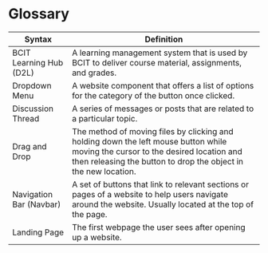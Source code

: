 # Glossary

| **Syntax**              | **Definition**                                                                                                                                                                                      |
| ----------------------- | --------------------------------------------------------------------------------------------------------------------------------------------------------------------------------------------------- |
| BCIT Learning Hub (D2L) | A learning management system that is used by BCIT to deliver course material, assignments, and grades.                                                                                              |
| Dropdown Menu           | A website component that offers a list of options for the category of the button once clicked.                                                                                                      |
| Discussion Thread       | A series of messages or posts that are related to a particular topic.                                                                                                                               |
| Drag and Drop           | The method of moving files by clicking and holding down the left mouse button while moving the cursor to the desired location and then releasing the button to drop the object in the new location. |
| Navigation Bar (Navbar) | A set of buttons that link to relevant sections or pages of a website to help users navigate around the website. Usually located at the top of the page.                                            |
| Landing Page            | The first webpage the user sees after opening up a website.                                                                                                                                         |
